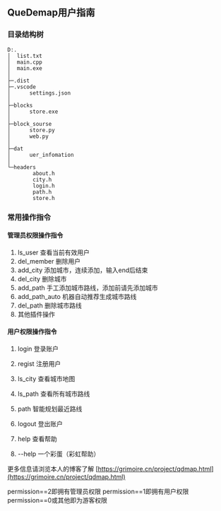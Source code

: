 ## QueDemap用户指南

### 目录结构树

```
D:.
│  list.txt
│  main.cpp
│  main.exe
│  
├─.dist
├─.vscode
│      settings.json
│      
├─blocks
│      store.exe
│      
├─block_sourse
│      store.py
│      web.py
│      
├─dat
│      uer_infomation
│      
└─headers
        about.h
        city.h
        login.h
        path.h
        store.h
```

### 常用操作指令

#### 管理员权限操作指令

1. ls_user
   查看当前有效用户
2. del_member
   删除用户
3. add_city
   添加城市，连续添加，输入end后结束
4. del_city
   删除城市
5. add_path
   手工添加城市路线，添加前请先添加城市
6. add_path_auto
   机器自动推荐生成城市路线
7. del_path
   删除城市路线
8. 其他插件操作

#### 用户权限操作指令

1. login
   登录账户
   
2. regist
   注册用户
   
   [^注册用户]: permission==2即拥有管理员权限，permission==1即拥有用户权限，permission==0或其他即为游客权限
   
3. ls_city
   查看城市地图
   
4. ls_path
   查看所有城市路线
   
5. path
   智能规划最近路线
   
6. logout
   登出账户
   
7. help
   查看帮助
   
8. --help
   一个彩蛋（彩虹帮助）

更多信息请浏览本人的博客了解
[https://grimoire.cn/project/qdmap.html](https://grimoire.cn/project/qdmap.html)

permission==2即拥有管理员权限
permission==1即拥有用户权限
permission==0或其他即为游客权限